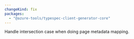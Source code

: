 ```yaml
---
changeKind: fix
packages:
  - "@azure-tools/typespec-client-generator-core"
---
```


Handle intersection case when doing page metadata mapping.